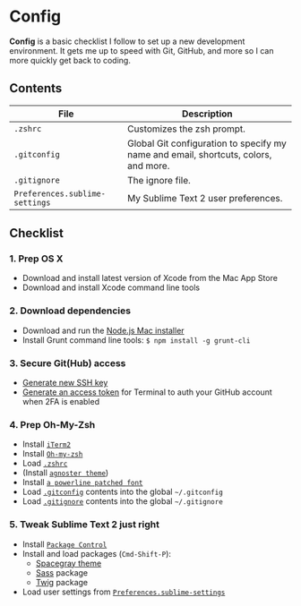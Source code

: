 # Config

**Config** is a basic checklist I follow to set up a new development environment. It gets me up to speed with Git, GitHub, and more so I can more quickly get back to coding.

## Contents

| File | Description |
| --- | --- |
| `.zshrc` | Customizes the zsh prompt. |
| `.gitconfig` | Global Git configuration to specify my name and email, shortcuts, colors, and more. |
| `.gitignore` | The ignore file. |
| `Preferences.sublime-settings` | My Sublime Text 2 user preferences. |

## Checklist

### 1. Prep OS X

- Download and install latest version of Xcode from the Mac App Store
- Download and install Xcode command line tools

### 2. Download dependencies

- Download and run the [Node.js Mac installer](http://nodejs.org/download/)
- Install Grunt command line tools: `$ npm install -g grunt-cli`

### 3. Secure Git(Hub) access

- [Generate new SSH key](https://help.github.com/articles/generating-ssh-keys/)
- [Generate an access token](https://help.github.com/articles/creating-an-access-token-for-command-line-use/) for Terminal to auth your GitHub account when 2FA is enabled

### 4. Prep Oh-My-Zsh
- Install [`iTerm2`](http://iterm2.com/downloads.html)
- Install [`Oh-my-zsh`](https://github.com/robbyrussell/oh-my-zsh)
- Load [`.zshrc`](/.zshrc)
- (Install [`agnoster theme`](https://github.com/robbyrussell/oh-my-zsh/wiki/themes#agnoster))
- Install [`a powerline patched font`](https://github.com/powerline/fonts)
- Load [`.gitconfig`](/.gitconfig) contents into the global `~/.gitconfig`
- Load [`.gitignore`](/.gitignore) contents into the global `~/.gitignore`

### 5. Tweak Sublime Text 2 just right

- Install [`Package Control`](https://packagecontrol.io/installation#st2)
- Install and load packages (`Cmd-Shift-P`):
  - [Spacegray theme](http://kkga.github.io/spacegray/) 
  - [Sass](http://sass-lang.com) package
  - [Twig](https://github.com/Anomareh/PHP-Twig.tmbundle) package
- Load user settings from [`Preferences.sublime-settings`](/Preferences.sublime-settings)
